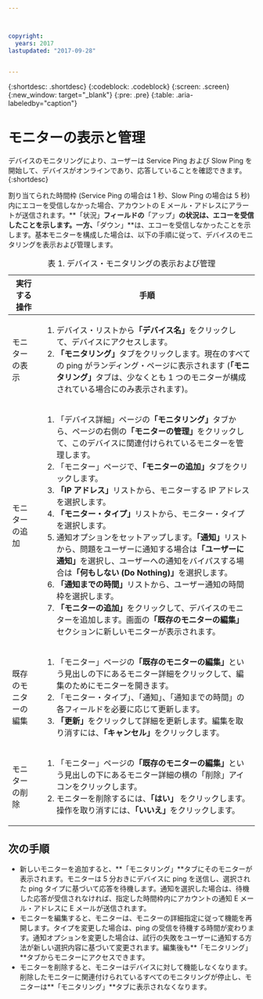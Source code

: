 ```yaml
---



copyright:
  years: 2017
lastupdated: "2017-09-28"


---
```


{:shortdesc: .shortdesc}
{:codeblock: .codeblock}
{:screen: .screen}
{:new_window: target="_blank"}
{:pre: .pre}
{:table: .aria-labeledby="caption"}

# モニターの表示と管理

デバイスのモニタリングにより、ユーザーは Service Ping および Slow Ping を開始して、デバイスがオンラインであり、応答していることを確認できます。{:shortdesc}

割り当てられた時間枠 (Service Ping の場合は 1 秒、Slow Ping の場合は 5 秒) 内にエコーを受信しなかった場合、アカウントの E メール・アドレスにアラートが送信されます。**「状況」**フィールドの**「アップ」**の状況は、エコーを受信したことを示します。一方、**「ダウン」**は、エコーを受信しなかったことを示します。基本モニターを構成した場合は、以下の手順に従って、デバイスのモニタリングを表示および管理します。

   <table>
   <CAPTION>表 1. デバイス・モニタリングの表示および管理</CAPTION>
   <THEAD>
   <TR>
   <th>実行する操作</th>
   <th>手順</th>
   </TR>
   </THEAD>
   <TBODY>
   <tr>
   <td>モニターの表示</td>
   <td>
   <ol>
   <li>デバイス・リストから<b>「デバイス名」</b>をクリックして、デバイスにアクセスします。</li>
   <li><b>「モニタリング」</b>タブをクリックします。現在のすべての ping がランディング・ページに表示されます (<b>「モニタリング」</b>タブは、少なくとも 1 つのモニターが構成されている場合にのみ表示されます)。</li>
   </ol>
   </td>
   </tr>
   <tr>
   <td>モニターの追加</td>
   <td>
   <ol>
   <li>「デバイス詳細」ページの<b>「モニタリング」</b>タブから、ページの右側の<b>「モニターの管理」</b>をクリックして、このデバイスに関連付けられているモニターを管理します。</li>
   <li>「モニター」ページで、<b>「モニターの追加」</b>タブをクリックします。</li>
   <li><b>「IP アドレス」</b>リストから、モニターする IP アドレスを選択します。</li>
   <li><b>「モニター・タイプ」</b>リストから、モニター・タイプを選択します。</li>
   <li>通知オプションをセットアップします。<b>「通知」</b>リストから、問題をユーザーに通知する場合は<b>「ユーザーに通知」</b>を選択し、ユーザーへの通知をバイパスする場合は<b>「何もしない (Do Nothing)」</b>を選択します。</li>
   <li><b>「通知までの時間」</b>リストから、ユーザー通知の時間枠を選択します。</li>
   <li><b>「モニターの追加」</b>をクリックして、デバイスのモニターを追加します。画面の<b>「既存のモニターの編集」</b>セクションに新しいモニターが表示されます。</li>
   </ol>
   </td>
   </tr>
   <tr>
   <td>既存のモニターの編集</td>
   <td>
   <ol>
   <li>「モニター」ページの<b>「既存のモニターの編集」</b>という見出しの下にあるモニター詳細をクリックして、編集のためにモニターを開きます。</li>
   <li>「モニター・タイプ」、「通知」、「通知までの時間」の各フィールドを必要に応じて更新します。</li>
   <li><b>「更新」</b>をクリックして詳細を更新します。編集を取り消すには、<b>「キャンセル」</b>をクリックします。</li>
   </ol>
   </td>
   </tr>
   <tr>
   <td>モニターの削除</td>
   <td>
   <ol>
   <li>「モニター」ページの<b>「既存のモニターの編集」</b>という見出しの下にあるモニター詳細の横の「削除」アイコンをクリックします。</li>
   <li>モニターを削除するには、<b>「はい」</b> をクリックします。 操作を取り消すには、<b>「いいえ」</b>をクリックします。</li>
   </ol>
   </td>
   </tr>
   </TBODY>
   </table>
   
## 次の手順
   
- 新しいモニターを追加すると、**「モニタリング」**タブにそのモニターが表示されます。モニターは 5 分おきにデバイスに ping を送信し、選択された ping タイプに基づいて応答を待機します。通知を選択した場合は、待機した応答が受信されなければ、指定した時間枠内にアカウントの通知 E メール・アドレスに E メールが送信されます。
- モニターを編集すると、モニターは、モニターの詳細指定に従って機能を再開します。タイプを変更した場合は、ping の受信を待機する時間が変わります。通知オプションを変更した場合は、試行の失敗をユーザーに通知する方法が新しい選択内容に基づいて変更されます。編集後も**「モニタリング」**タブからモニターにアクセスできます。
- モニターを削除すると、モニターはデバイスに対して機能しなくなります。削除したモニターに関連付けられているすべてのモニタリングが停止し、モニターは**「モニタリング」**タブに表示されなくなります。
